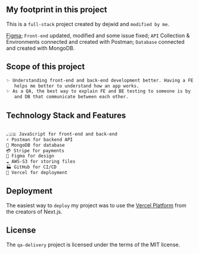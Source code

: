 ## My footprint in this project
This is a `full-stack` project created by dejwid and `modified by me`.

[Figma](https://www.figma.com/design/RWUgo3oeoUkHnKkPN4E1uI/QA-Delivery?node-id=0-1&t=g5JmmlmJHaZiswR4-1);
`Front-end` updated, modified and some issue fixed;
`API` Collection & Environments connected and created with Postman;
`Database` connected and created with MongoDB.

## Scope of this project

```bash
✨ Understanding front-end and back-end development better. Having a FE and a BE that communicate,
   helps me better to understand how an app works.
✨ As a QA, the best way to explain FE and BE testing to someone is by having a project with FE, API
   and DB that communicate between each other.
```

## Technology Stack and Features

```bash

｡🇯‌🇸‌‌ JavaScript for front-end and back-end
⚡ Postman for backend API
💾 MongoDB for database
💳 Stripe for payments
🎨 Figma for design
☁️ AWS-S3 for storing files
🏭 GitHub for CI/CD
🚀 Vercel for deployment

```

## Deployment

The easiest way to `deploy` my project was to use the [Vercel Platform](https://vercel.com/new?utm_medium=default-template&filter=next.js&utm_source=create-next-app&utm_campaign=create-next-app-readme) from the creators of Next.js.

## License

The `qa-delivery` project is licensed under the terms of the MIT license.
